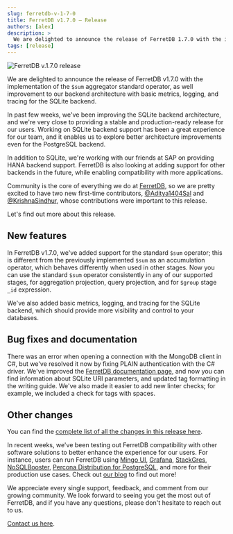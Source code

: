 ```yaml
---
slug: ferretdb-v-1-7-0
title: FerretDB v1.7.0 – Release
authors: [alex]
description: >
  We are delighted to announce the release of FerretDB 1.7.0 with the implementation of the `$sum` aggregator standard operator, as well as basic metrics, logging, and tracing for the SQLite backend.
tags: [release]
---
```


![FerretDB v.1.7.0 release](/img/blog/ferretdb-v1.7.0.jpg)

We are delighted to announce the release of FerretDB v1.7.0 with the implementation of the `$sum` aggregator standard operator, as well improvement to our backend architecture with basic metrics, logging, and tracing for the SQLite backend.

<!--truncate-->

In past few weeks, we've been improving the SQLite backend architecture, and we're very close to providing a stable and production-ready release for our users.
Working on SQLite backend support has been a great experience for our team, and it enables us to explore better architecture improvements even for the PostgreSQL backend.

In addition to SQLite, we're working with our friends at SAP on providing HANA backend support.
FerretDB is also looking at adding support for other backends in the future, while enabling compatibility with more applications.

Community is the core of everything we do at [FerretDB](https://www.ferretdb.io), so we are pretty excited to have two new first-time contributors, [@Aditya1404Sal](https://github.com/Aditya1404Sal) and [@KrishnaSindhur](https://github.com/KrishnaSindhur), whose contributions were important to this release.

Let's find out more about this release.

## New features

In FerretDB v1.7.0, we've added support for the standard `$sum` operator; this is different from the previously implemented `$sum` as an accumulation operator, which behaves differently when used in other stages.
Now you can use the standard `$sum` operator consistently in any of our supported stages, for aggregation projection, query projection, and for `$group` stage `_id` expression.

We've also added basic metrics, logging, and tracing for the SQLite backend, which should provide more visibility and control to your databases.

## Bug fixes and documentation

There was an error when opening a connection with the MongoDB client in C#, but we've resolved it now by fixing PLAIN authentication with the C# driver.
We've improved the [FerretDB documentation page](https://docs.ferretdb.io/), and now you can find information about SQLite URI parameters, and updated tag formatting in the writing guide.
We've also made it easier to add new linter checks; for example, we included a check for tags with spaces.

## Other changes

You can find the [complete list of all the changes in this release here](https://github.com/FerretDB/FerretDB/releases/tag/v1.7.0).

In recent weeks, we've been testing out FerretDB compatibility with other software solutions to better enhance the experience for our users.
For instance, users can run FerretDB using [Mingo UI](https://blog.ferretdb.io/using-mingo-analyze-visualize-ferretdb-data/), [Grafana](https://blog.ferretdb.io/grafana-monitoring-ferretdb/), [StackGres](https://blog.ferretdb.io/run-ferretdb-on-stackgres/), [NoSQLBooster](https://blog.ferretdb.io/mongodb-gui-using-ferretdb-nosqlbooster/), [Percona Distribution for PostgreSQL](https://blog.ferretdb.io/configure-ferretdb-work-percona-distribution-postgresql/), and more for their production use cases.
Check out [our blog](https://blog.ferretdb.io/) to find out more!

We appreciate every single support, feedback, and comment from our growing community.
We look forward to seeing you get the most out of FerretDB, and if you have any questions, please don't hesitate to reach out to us.

[Contact us here](https://docs.ferretdb.io/#community).
